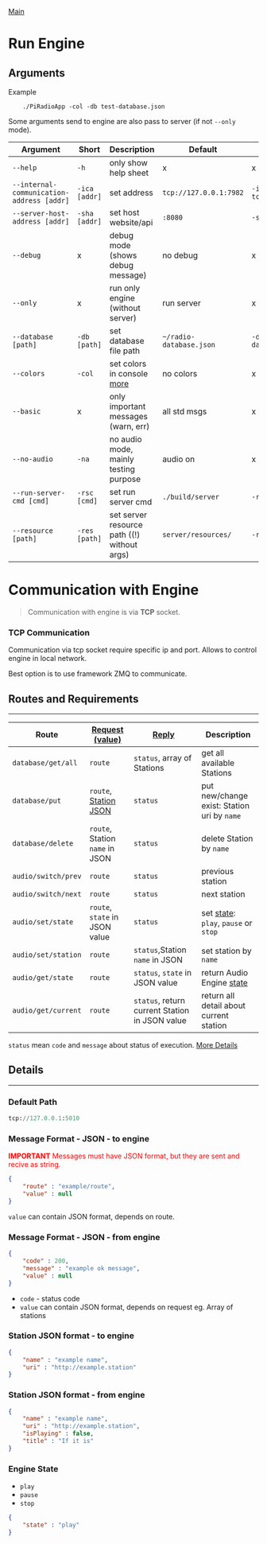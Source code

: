 [Main](README.md)

# Run Engine

## Arguments
Example
```http
    ./PiRadioApp -col -db test-database.json
```

Some arguments send to engine are also pass to server (if not `--only` mode).

| Argument | Short | Description | Default | Example |
| --- | --- | --- | --- | --- | 
| `--help` | `-h` | only show help sheet | x | x |
| `--internal-communication-address [addr]` | `-ica [addr]` | set address | `tcp://127.0.0.1:7982` | `-ica tcp://127.0.0.1:5000` |
| `--server-host-address [addr]` | `-sha [addr]` | set host website/api | `:8080` | `-sha 127.0.0.1:8000` |
| `--debug` | x | debug mode (shows debug message) | no debug | x |
| `--only` | x | run only engine (without server) | run server | x | 
| `--database [path]` | `-db [path]` | set database file path | `~/radio-database.json` | `-db test-database.json` |
| `--colors` | `-col` | set colors in console [more](https://en.wikipedia.org/wiki/ANSI_escape_code#Colors) | no colors | x |
| `--basic` | x | only important messages (warn, err) | all std msgs | x |
| `--no-audio` | `-na` | no audio mode, mainly testing purpose | audio on | x | 
| `--run-server-cmd [cmd]` | `-rsc [cmd]` | set run server cmd | `./build/server` | `-rsc ./server` |
| `--resource [path]` | `-res [path]` | set server resource path ((!) without args) | `server/resources/` | `-res var/www` | 

# Communication with Engine

> Communication with engine is via **TCP** socket.

### **TCP Communication**
Communication via tcp socket require specific ip and port. Allows to control engine in local network.

Best option is to use framework ZMQ to communicate. 

## Routes and Requirements
---
| Route | [Request (value)](#message-format---json---to-engine) | [Reply](#message-format---json---from-engine) | Description |
| --- | --- | --- | --- |
| `database/get/all` | `route` | `status`, array of Stations | get all available Stations |
| `database/put` | `route`, [Station JSON](#station-json-format---to-engine) | `status` | put new/change exist: Station uri by `name` |
| `database/delete` | `route`, Station `name` in JSON | `status` | delete Station by `name` | 
| `audio/switch/prev` | `route` | `status` | previous station |
| `audio/switch/next` | `route` | `status` | next station |
| `audio/set/state` | `route`, `state` in JSON value | `status` | set [state](#engine-state): `play`, `pause` or `stop` |
| `audio/set/station` | `route` | `status`,Station `name` in JSON | set station by `name`| 
| `audio/get/state` | `route` | `status`,  `state` in JSON value | return Audio Engine [state](#engine-state) | 
| `audio/get/current` | `route` | `status`, return current Station in JSON value | return all detail about current station |

`status` mean `code` and `message` about status of execution. [More Details](#message-format---json---from-engine)
## Details
---
### Default Path 
```python
tcp://127.0.0.1:5010
```

### Message Format - JSON - to engine
<span style="color:red">
<b>IMPORTANT</b>
Messages must have JSON format, but they are sent and recive as string.
</span>

```json
{
    "route" : "example/route",
    "value" : null
}   
```
`value` can contain JSON format, depends on route.

### Message Format - JSON - from engine
```json
{
    "code" : 200,
    "message" : "example ok message",
    "value" : null
}
```
- `code` - status code
- `value` can contain JSON format, depends on request eg. Array of stations

### Station JSON format - to engine
```json
{
    "name" : "example name",
    "uri" : "http://example.station"
}
```

### Station JSON format - from engine
```json
{
    "name" : "example name",
    "uri" : "http://example.station",
    "isPlaying" : false,
    "title" : "If it is"
}
```

### Engine State
- `play` 
- `pause` 
- `stop`
```json
{
    "state" : "play"
}
```

